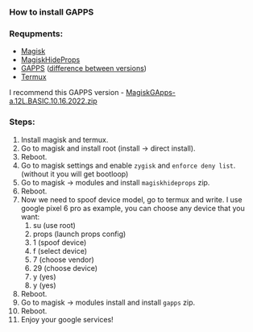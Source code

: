 ### How to install GAPPS

### Requpments:
- [Magisk](https://github.com/topjohnwu/Magisk)
- [MagiskHideProps](https://github.com/Magisk-Modules-Repo/MagiskHidePropsConf)
- [GAPPS](https://sourceforge.net/projects/magiskgapps/files/) ([difference between versions](https://github.com/wacko1805/MagiskGapps#apps))
- [Termux](https://github.com/termux/termux-app)

I recommend this GAPPS version - [MagiskGApps-a.12L.BASIC.10.16.2022.zip](https://sourceforge.net/projects/magiskgapps/files/android-12L-ALPHA/17.10.2022/MagiskGApps-a.12L.BASIC.10.16.2022.zip/download)

### Steps:
1. Install magisk and termux.
2. Go to magisk and install root (install -> direct install).
3. Reboot.
4. Go to magisk settings and enable `zygisk` and `enforce deny list`. (without it you will get bootloop)
5. Go to magisk -> modules and install `magiskhideprops` zip.
6. Reboot.
7. Now we need to spoof device model, go to termux and write. I use google pixel 6 pro as example, you can choose any device that you want:
   1. su (use root)
   2. props (launch props config)
   3. 1 (spoof device)
   4. f (select device)
   5. 7 (choose vendor)
   6. 29 (choose device)
   7. y (yes)
   8. y (yes)
8. Reboot.
9. Go to magisk -> modules install and install `gapps` zip.
10. Reboot.
11. Enjoy your google services!
